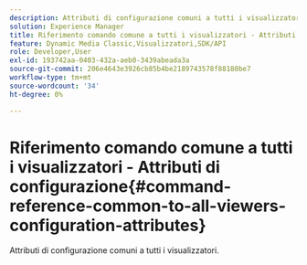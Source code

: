 ```yaml
---
description: Attributi di configurazione comuni a tutti i visualizzatori.
solution: Experience Manager
title: Riferimento comando comune a tutti i visualizzatori - Attributi di configurazione
feature: Dynamic Media Classic,Visualizzatori,SDK/API
role: Developer,User
exl-id: 193742aa-0403-432a-aeb0-3439abeada3a
source-git-commit: 206e4643e3926cb85b4be2189743578f88180be7
workflow-type: tm+mt
source-wordcount: '34'
ht-degree: 0%

---
```


# Riferimento comando comune a tutti i visualizzatori - Attributi di configurazione{#command-reference-common-to-all-viewers-configuration-attributes}

Attributi di configurazione comuni a tutti i visualizzatori.
